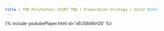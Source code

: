 ```yaml
---
title : TRB Polytechnic SCERT TRB | Preparation Strategy | Unit2 #Shorts
---
```






{% include youtubePlayer.html id='xEUS64IhrO0' %}
